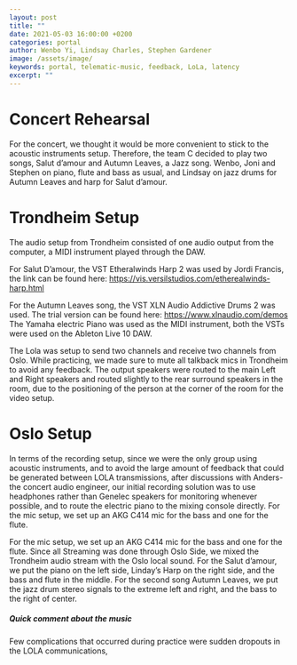 ```yaml
---
layout: post
title: ""
date: 2021-05-03 16:00:00 +0200
categories: portal
author: Wenbo Yi, Lindsay Charles, Stephen Gardener
image: /assets/image/
keywords: portal, telematic-music, feedback, LoLa, latency
excerpt: ""
---
```




# Concert Rehearsal

For the concert, we thought it would be more convenient to stick to the acoustic instruments setup. Therefore, the team C decided to play two songs, Salut d’amour and Autumn Leaves, a Jazz song. Wenbo, Joni and Stephen on piano, flute and bass as usual, and Lindsay on jazz drums for Autumn Leaves and harp for Salut d’amour.

# Trondheim Setup

The audio setup from Trondheim consisted of one audio output from the computer, a MIDI instrument played through the DAW.

For Salut D’amour, the VST Etheralwinds Harp 2 was used by Jordi Francis, the link can be found here: https://vis.versilstudios.com/etherealwinds-harp.html

For the Autumn Leaves song, the VST XLN Audio Addictive Drums 2 was used.
The trial version can be found here: https://www.xlnaudio.com/demos
The Yamaha electric Piano was used as the MIDI instrument, both the VSTs were used on the Ableton Live 10 DAW.

The Lola was setup to send two channels and receive two channels from Oslo. While practicing, we made sure to mute all talkback mics in Trondheim to avoid any feedback. The output speakers were routed to the main Left and Right speakers and routed slightly to the rear surround speakers in the room, due to the positioning of the person at the corner of the room for the video setup.


# Oslo Setup


In terms of the recording setup, since we were the only group using acoustic instruments, and to avoid the large amount of feedback that could be generated between LOLA transmissions, after discussions with Anders-the concert audio engineer, our initial recording solution was to use headphones rather than Genelec speakers for monitoring whenever possible, and to route the electric piano to the mixing console directly. For the mic setup, we set up an AKG C414 mic for the bass and one for the flute.

For the mic setup, we set up an AKG C414 mic for the bass and one for the flute. Since all Streaming was done through Oslo Side, we mixed the Trondheim audio stream with the Oslo local sound. For the Salut d’amour, we put the piano on the left side, Linday’s Harp on the right side, and the bass and flute in the middle. For the second song Autumn Leaves, we put the jazz drum stereo signals to the extreme left and right, and the bass to the right of center.


##### Quick comment about the music

Few complications that occurred during practice were sudden dropouts in the LOLA communications,
